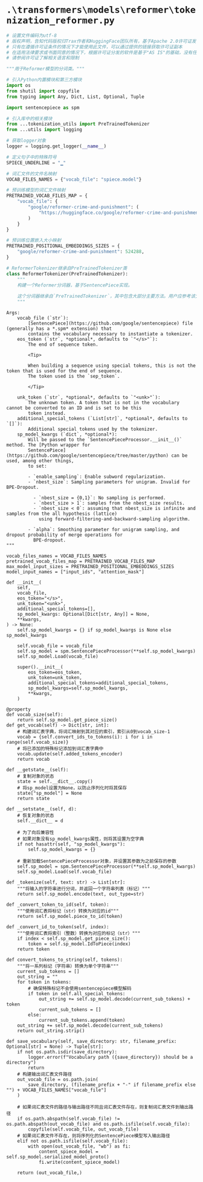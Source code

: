 # `.\transformers\models\reformer\tokenization_reformer.py`

```py
# 设置文件编码为utf-8
# 版权声明，告知代码版权归Trax作者和HuggingFace团队所有，基于Apache 2.0许可证发布
# 只有在遵循许可证条件的情况下才能使用此文件，可以通过提供的链接获取许可证副本
# 在适用法律要求或书面同意的情况下，根据许可证分发的软件是基于"AS IS"的基础，没有任何形式的保证或条件，并受到特定语言的限制
# 请参阅许可证了解相关语言和限制

"""用于Reformer模型的分词类。"""

# 引入Python内置模块和第三方模块
import os
from shutil import copyfile
from typing import Any, Dict, List, Optional, Tuple

import sentencepiece as spm

# 引入库中的相关模块
from ...tokenization_utils import PreTrainedTokenizer
from ...utils import logging

# 获取logger对象
logger = logging.get_logger(__name__)

# 定义句子中的特殊符号
SPIECE_UNDERLINE = "▁"

# 词汇文件的文件名映射
VOCAB_FILES_NAMES = {"vocab_file": "spiece.model"}

# 预训练模型的词汇文件映射
PRETRAINED_VOCAB_FILES_MAP = {
    "vocab_file": {
        "google/reformer-crime-and-punishment": (
            "https://huggingface.co/google/reformer-crime-and-punishment/resolve/main/spiece.model"
        )
    }
}

# 预训练位置嵌入大小映射
PRETRAINED_POSITIONAL_EMBEDDINGS_SIZES = {
    "google/reformer-crime-and-punishment": 524288,
}

# ReformerTokenizer继承自PreTrainedTokenizer类
class ReformerTokenizer(PreTrainedTokenizer):
    """
    构建一个Reformer分词器，基于SentencePiece实现。
    
    这个分词器继承自`PreTrainedTokenizer`，其中包含大部分主要方法。用户应参考该父类以获取更多有关这些方法的信息。
    """
```  
    Args:
        vocab_file (`str`):
            [SentencePiece](https://github.com/google/sentencepiece) file (generally has a *.spm* extension) that
            contains the vocabulary necessary to instantiate a tokenizer.
        eos_token (`str`, *optional*, defaults to `"</s>"`):
            The end of sequence token.

            <Tip>

            When building a sequence using special tokens, this is not the token that is used for the end of sequence.
            The token used is the `sep_token`.

            </Tip>

        unk_token (`str`, *optional*, defaults to `"<unk>"`):
            The unknown token. A token that is not in the vocabulary cannot be converted to an ID and is set to be this
            token instead.
        additional_special_tokens (`List[str]`, *optional*, defaults to `[]`):
            Additional special tokens used by the tokenizer.
        sp_model_kwargs (`dict`, *optional*):
            Will be passed to the `SentencePieceProcessor.__init__()` method. The [Python wrapper for
            SentencePiece](https://github.com/google/sentencepiece/tree/master/python) can be used, among other things,
            to set:

            - `enable_sampling`: Enable subword regularization.
            - `nbest_size`: Sampling parameters for unigram. Invalid for BPE-Dropout.

              - `nbest_size = {0,1}`: No sampling is performed.
              - `nbest_size > 1`: samples from the nbest_size results.
              - `nbest_size < 0`: assuming that nbest_size is infinite and samples from the all hypothesis (lattice)
                using forward-filtering-and-backward-sampling algorithm.

            - `alpha`: Smoothing parameter for unigram sampling, and dropout probability of merge operations for
              BPE-dropout.
    """

    vocab_files_names = VOCAB_FILES_NAMES
    pretrained_vocab_files_map = PRETRAINED_VOCAB_FILES_MAP
    max_model_input_sizes = PRETRAINED_POSITIONAL_EMBEDDINGS_SIZES
    model_input_names = ["input_ids", "attention_mask"]

    def __init__(
        self,
        vocab_file,
        eos_token="</s>",
        unk_token="<unk>",
        additional_special_tokens=[],
        sp_model_kwargs: Optional[Dict[str, Any]] = None,
        **kwargs,
    ) -> None:
        self.sp_model_kwargs = {} if sp_model_kwargs is None else sp_model_kwargs

        self.vocab_file = vocab_file
        self.sp_model = spm.SentencePieceProcessor(**self.sp_model_kwargs)
        self.sp_model.Load(vocab_file)

        super().__init__(
            eos_token=eos_token,
            unk_token=unk_token,
            additional_special_tokens=additional_special_tokens,
            sp_model_kwargs=self.sp_model_kwargs,
            **kwargs,
        )

    @property
    def vocab_size(self):
        return self.sp_model.get_piece_size()
    def get_vocab(self) -> Dict[str, int]:
        # 构建词汇表字典，将词汇映射到其对应的索引，索引从0到vocab_size-1
        vocab = {self.convert_ids_to_tokens(i): i for i in range(self.vocab_size)}
        # 将已添加的特殊标记添加到词汇表字典中
        vocab.update(self.added_tokens_encoder)
        return vocab

    def __getstate__(self):
        # 复制对象的状态
        state = self.__dict__.copy()
        # 将sp_model设置为None，以防止序列化时将其保存
        state["sp_model"] = None
        return state

    def __setstate__(self, d):
        # 恢复对象的状态
        self.__dict__ = d

        # 为了向后兼容性
        # 如果对象没有sp_model_kwargs属性，则将其设置为空字典
        if not hasattr(self, "sp_model_kwargs"):
            self.sp_model_kwargs = {}

        # 重新加载SentencePieceProcessor对象，并设置其参数为之前保存的参数
        self.sp_model = spm.SentencePieceProcessor(**self.sp_model_kwargs)
        self.sp_model.Load(self.vocab_file)

    def _tokenize(self, text: str) -> List[str]:
        """将输入的字符串进行分词，并返回一个字符串列表（标记）"""
        return self.sp_model.encode(text, out_type=str)

    def _convert_token_to_id(self, token):
        """使用词汇表将标记（str）转换为对应的id"""
        return self.sp_model.piece_to_id(token)

    def _convert_id_to_token(self, index):
        """使用词汇表将索引（整数）转换为对应的标记（str）"""
        if index < self.sp_model.get_piece_size():
            token = self.sp_model.IdToPiece(index)
        return token

    def convert_tokens_to_string(self, tokens):
        """将一系列标记（字符串）转换为单个字符串"""
        current_sub_tokens = []
        out_string = ""
        for token in tokens:
            # 确保特殊标记不会使用sentencepiece模型解码
            if token in self.all_special_tokens:
                out_string += self.sp_model.decode(current_sub_tokens) + token
                current_sub_tokens = []
            else:
                current_sub_tokens.append(token)
        out_string += self.sp_model.decode(current_sub_tokens)
        return out_string.strip()

    def save_vocabulary(self, save_directory: str, filename_prefix: Optional[str] = None) -> Tuple[str]:
        if not os.path.isdir(save_directory):
            logger.error(f"Vocabulary path ({save_directory}) should be a directory")
            return
        # 构建输出词汇表文件路径
        out_vocab_file = os.path.join(
            save_directory, (filename_prefix + "-" if filename_prefix else "") + VOCAB_FILES_NAMES["vocab_file"]
        )

        # 如果词汇表文件的路径与输出路径不同且词汇表文件存在，则复制词汇表文件到输出路径
        if os.path.abspath(self.vocab_file) != os.path.abspath(out_vocab_file) and os.path.isfile(self.vocab_file):
            copyfile(self.vocab_file, out_vocab_file)
        # 如果词汇表文件不存在，则将序列化的SentencePiece模型写入输出路径
        elif not os.path.isfile(self.vocab_file):
            with open(out_vocab_file, "wb") as fi:
                content_spiece_model = self.sp_model.serialized_model_proto()
                fi.write(content_spiece_model)

        return (out_vocab_file,)
```